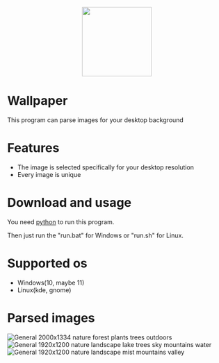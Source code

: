  <p align="center"> 
     <img src="icons/ico.ico" width=160 height=160 >
 </p>
 
 # Wallpaper
This program can parse images for your desktop background 


# Features
- The image is selected specifically for your desktop resolution
- Every image is unique

# Download and usage
You need [python](https://www.python.org/) to run this program.

Then just run the "run.bat" for Windows or "run.sh" for Linux.

# Supported os
- Windows(10, maybe 11)
- Linux(kde, gnome)

 


# Parsed images
![General 2000x1334 nature forest plants trees outdoors](https://user-images.githubusercontent.com/58048618/187077721-ce60aa71-76da-4712-94af-8d698ba64610.jpg)
![General 1920x1200 nature landscape lake trees sky mountains water](https://user-images.githubusercontent.com/58048618/187518506-76948fcc-f8a1-4ec5-a33c-451c772dd650.jpg)
![General 1920x1200 nature landscape mist mountains valley](https://user-images.githubusercontent.com/58048618/187521219-0bf7480c-b4b8-4e88-859b-5cf0f3f31a5e.jpg)
